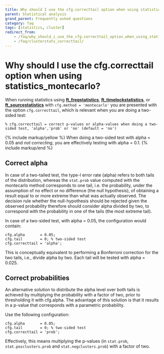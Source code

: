 ```yaml
---
title: Why should I use the cfg.correcttail option when using statistics_montecarlo?
parent: Statistical analysis
grand_parent: Frequently asked questions
category: faq
tags: [statistics, cluster]
redirect_from:
    - /faq/why_should_i_use_the_cfg.correcttail_option_when_using_statistics_montecarlo/
    - /faq/clusterstats_correcttail/
---
```


# Why should I use the cfg.correcttail option when using statistics_montecarlo?

When running statistics using **[ft_freqstatistics](/reference/ft_freqstatistics)**, **[ft_timelockstatistics](/reference/ft_timelockstatistics)**, or **[ft_sourcestatistics](/reference/ft_sourcestatistics)** with `cfg.method = 'montecarlo'` you are presented with the option `cfg.correcttail`, which is relevant when you are doing a two-sided test:

    % cfg.correcttail = correct p-values or alpha-values when doing a two-sided test, 'alpha','prob' or 'no' (default = 'no')

{% include markup/yellow %}
When doing a two-sided test with alpha = 0.05 and *not correcting*, you are effectively testing with alpha = 0.1.
{% include markup/end %}

## Correct alpha

In case of a two-tailed test, the type-I error rate (alpha) refers to both tails
of the distribution, whereas the `stat.prob` value computed with the montecarlo
method corresponds to one tail, i.e. the probability, under the assumption of no
effect or no difference (the null hypothesis), of obtaining a result equal to or
more extreme than what was actually observed. The decision rule whether the
null-hypothesis should be rejected given the observed probability therefore
should consider alpha divided by two, to correspond with the probability in one
of the tails (the most extreme tail).

In case of a two-sided test, with alpha = 0.05, the configuration would contain:

    cfg.alpha       = 0.05;
    cfg.tail        = 0; % two-sided test
    cfg.correcttail = 'alpha';

This is conceptually equivalent to performing a Bonferroni correction for the
two tails, i.e., divide alpha by two. Each tail will be tested with alpha = 0.025.

## Correct probabilities

An alternative solution to distribute the alpha level over both tails is
achieved by multiplying the probability with a factor of two, prior to
thresholding it with cfg.alpha. The advantage of this solution is that
it results in a p-value that corresponds with a parametric probability.

Use the following configuration:

    cfg.alpha       = 0.05;
    cfg.tail        = 0; % two-sided test
    cfg.correcttail = 'prob';

Effectively, this means multiplying the p-values (in `stat.prob`, `stat.posclusters.prob` and `stat.negclusters.prob`) with a factor of two.
